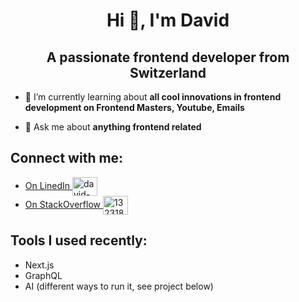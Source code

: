 <h1 align="center">Hi 👋, I'm David</h1>
<h2 align="center">A passionate frontend developer from Switzerland</h2>

- 🌱 I’m currently learning about **all cool innovations in frontend development on Frontend Masters, Youtube, Emails**

- 💬 Ask me about **anything frontend related**

<h2>Connect with me:</h2>
<ul>
  <li><a href="https://linkedin.com/in/david-windler" target="blank">On LinedIn <img align="center" src="https://raw.githubusercontent.com/rahuldkjain/github-profile-readme-generator/master/src/images/icons/Social/linked-in-alt.svg" alt="david-windler" height="30" width="40" /></a></li>
  <li><a href="https://stackoverflow.com/users/13231807" target="blank">On StackOverflow <img align="center" src="https://raw.githubusercontent.com/rahuldkjain/github-profile-readme-generator/master/src/images/icons/Social/stack-overflow.svg" alt="13231807" height="30" width="40" /></a></li>
</ul>

<h2>Tools I used recently:</h2>
<ul>
  <li>Next.js</li>
  <li>GraphQL</li>
  <li>AI (different ways to run it, see project below)</li>
</ul>
